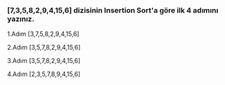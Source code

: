 ### [7,3,5,8,2,9,4,15,6] dizisinin Insertion Sort'a göre ilk 4 adımını yazınız.

1.Adım
    [3,7,5,8,2,9,4,15,6]

2.Adım
    [3,5,7,8,2,9,4,15,6]

3.Adım
    [3,5,7,8,2,9,4,15,6]

4.Adım
    [2,3,5,7,8,9,4,15,6]